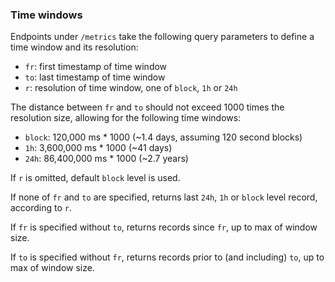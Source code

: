 ### Time windows
Endpoints under `/metrics` take the following query parameters to define a time window and its resolution:
- `fr`: first timestamp of time window
- `to`: last timestamp of time window
- `r`: resolution of time window, one of `block`, `1h` or `24h`

The distance between `fr` and `to` should not exceed 1000 times the resolution size, allowing for the following time windows:
- `block`: 120,000 ms * 1000 (~1.4 days, assuming 120 second blocks)
- `1h`: 3,600,000 ms * 1000 (~41 days)
- `24h`: 86,400,000 ms * 1000 (~2.7 years)

If `r` is omitted, default `block` level is used.

If none of `fr` and `to` are specified, returns last `24h`, `1h` or `block` level record, according to `r`.

If `fr` is specified without `to`, returns records since `fr`, up to max of window size.

If `to` is specified without `fr`, returns records prior to (and including) `to`, up to max of window size.